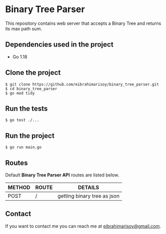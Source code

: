 # Binary Tree Parser

This repository contains web server that accepts a Binary Tree and returns its max path sum.

## Dependencies used in the project
 - Go 1.18

## Clone the project
```
$ git clone https://github.com/eibrahimarisoy/binary_tree_parser.git
$ cd binary_tree_parser
$ go mod tidy
```

## Run the tests
```
$ go test ./...
```
## Run the project
```
$ go run main.go
```

## Routes
Default **Binary Tree Parser API** routes are listed below. 

| METHOD  | ROUTE    | DETAILS                      |
|---------|----------|------------------------------|
| POST    | /        | getting binary tree as json  |

## Contact

If you want to contact me you can reach me at <eibrahimarisoy@gmail.com>.